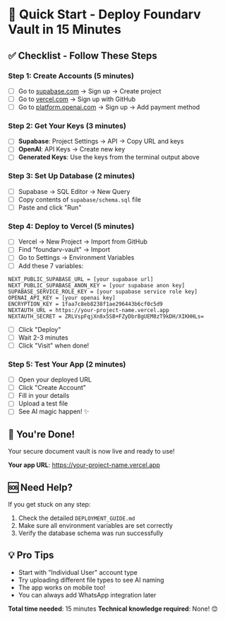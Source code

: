 # 🚀 Quick Start - Deploy Foundarv Vault in 15 Minutes

## ✅ Checklist - Follow These Steps

### Step 1: Create Accounts (5 minutes)
- [ ] Go to [supabase.com](https://supabase.com) → Sign up → Create project
- [ ] Go to [vercel.com](https://vercel.com) → Sign up with GitHub
- [ ] Go to [platform.openai.com](https://platform.openai.com) → Sign up → Add payment method

### Step 2: Get Your Keys (3 minutes)
- [ ] **Supabase**: Project Settings → API → Copy URL and keys
- [ ] **OpenAI**: API Keys → Create new key
- [ ] **Generated Keys**: Use the keys from the terminal output above

### Step 3: Set Up Database (2 minutes)
- [ ] Supabase → SQL Editor → New Query
- [ ] Copy contents of `supabase/schema.sql` file
- [ ] Paste and click "Run"

### Step 4: Deploy to Vercel (5 minutes)
- [ ] Vercel → New Project → Import from GitHub
- [ ] Find "foundarv-vault" → Import
- [ ] Go to Settings → Environment Variables
- [ ] Add these 7 variables:

```
NEXT_PUBLIC_SUPABASE_URL = [your supabase url]
NEXT_PUBLIC_SUPABASE_ANON_KEY = [your supabase anon key]
SUPABASE_SERVICE_ROLE_KEY = [your supabase service role key]
OPENAI_API_KEY = [your openai key]
ENCRYPTION_KEY = 1faa7c8eb8238f1ae296443b6cf0c5d9
NEXTAUTH_URL = https://your-project-name.vercel.app
NEXTAUTH_SECRET = ZRLVspFqjXn8x5SB+FZyDbrBgUEM8zT9kDH/XIKHHLs=
```

- [ ] Click "Deploy"
- [ ] Wait 2-3 minutes
- [ ] Click "Visit" when done!

### Step 5: Test Your App (2 minutes)
- [ ] Open your deployed URL
- [ ] Click "Create Account"
- [ ] Fill in your details
- [ ] Upload a test file
- [ ] See AI magic happen! ✨

## 🎉 You're Done!

Your secure document vault is now live and ready to use!

**Your app URL**: https://your-project-name.vercel.app

## 🆘 Need Help?

If you get stuck on any step:
1. Check the detailed `DEPLOYMENT_GUIDE.md`
2. Make sure all environment variables are set correctly
3. Verify the database schema was run successfully

## 💡 Pro Tips

- Start with "Individual User" account type
- Try uploading different file types to see AI naming
- The app works on mobile too!
- You can always add WhatsApp integration later

**Total time needed**: 15 minutes
**Technical knowledge required**: None! 😊
